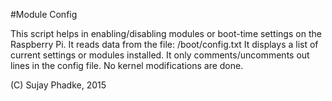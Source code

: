 #Module Config

This script helps in enabling/disabling modules or boot-time settings on the Raspberry Pi.
It reads data from the file: /boot/config.txt
It displays a list of current settings or modules installed.
It only comments/uncomments out lines in the config file.
No kernel modifications are done.

(C) Sujay Phadke, 2015
